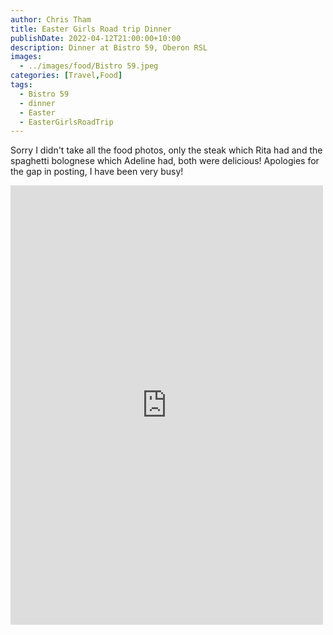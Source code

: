 ```yaml
---
author: Chris Tham
title: Easter Girls Road trip Dinner
publishDate: 2022-04-12T21:00:00+10:00
description: Dinner at Bistro 59, Oberon RSL
images:
  - ../images/food/Bistro 59.jpeg
categories: [Travel,Food]
tags:
  - Bistro 59
  - dinner
  - Easter
  - EasterGirlsRoadTrip
---
```


Sorry I didn't take all the food photos, only the steak which Rita had and the spaghetti bolognese which Adeline had, both were delicious! Apologies for the gap in posting, I have been very busy!

<iframe src="https://www.facebook.com/plugins/post.php?href=https%3A%2F%2Fwww.facebook.com%2Fchris1.tham%2Fposts%2Fpfbid0n8tDAfVoRwUhX41W9jVedg6r8x3EnSRb6xE3tTsp3ZFzFL7aiVNF46VPbj9N6pqml&show_text=true&width=500" width="500" height="703" style="border:none;overflow:hidden" scrolling="no" frameborder="0" allowfullscreen="true" allow="autoplay; clipboard-write; encrypted-media; picture-in-picture; web-share"></iframe>